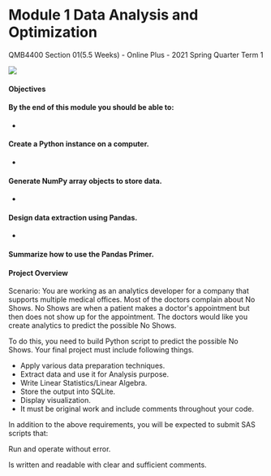 # Module 1 Data Analysis and Optimization

QMB4400 Section 01(5.5 Weeks) - Online Plus - 2021 Spring Quarter Term 1

![](RackMultipart20210512-4-ccb3u0_html_237499165a11f2b9.gif)

####

#### **Objectives**

#### **By the end of this module you should be able to:**

-
#### **Create a Python instance on a computer.**
-
#### **Generate NumPy array objects to store data.**
-
#### **Design data extraction using Pandas.**
-
#### **Summarize how to use the Pandas Primer.**

####

#### **Project Overview**

Scenario: You are working as an analytics developer for a company that supports multiple medical offices. Most of the doctors complain about No Shows. No Shows are when a patient makes a doctor&#39;s appointment but then does not show up for the appointment. The doctors would like you create analytics to predict the possible No Shows.

To do this, you need to build Python script to predict the possible No Shows. Your final project must include following things.

- Apply various data preparation techniques.
- Extract data and use it for Analysis purpose.
- Write Linear Statistics/Linear Algebra.
- Store the output into SQLite.
- Display visualization.
- It must be original work and include comments throughout your code.

In addition to the above requirements, you will be expected to submit SAS scripts that:

Run and operate without error.

Is written and readable with clear and sufficient comments.